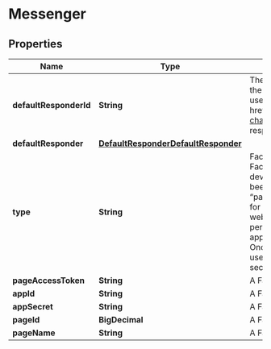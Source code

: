 

# Messenger


## Properties

| Name | Type | Description | Notes |
|------------ | ------------- | ------------- | -------------|
|**defaultResponderId** | **String** | The default responder ID for the integration. This is the ID of the responder that will be used to send messages to the user. For more information, refer to &lt;a href&#x3D;\&quot;https://docs.smooch.io/guide/switchboard/#per-channel-default-responder\&quot;&gt;Per-channel default responder&lt;/a&gt; guide.  |  [optional] |
|**defaultResponder** | [**DefaultResponderDefaultResponder**](DefaultResponderDefaultResponder.md) |  |  [optional] |
|**type** | **String** | Facebook Messenger Setup steps: - Take note of your Facebook app ID and secret (apps can be created at developer.facebook.com); - The Facebook app must have been submitted to Meta for app review with the “pages_manage_metadata” (to retrieve Page Access Tokens for the Pages, apps that the app user administers and set a webhook) and “pages_messaging” (to send messages) permissions. - In order to integrate a Facebook Messenger app you must acquire a Page Access Token from your user. Once you have acquired a page access token from your user, call the Create Integration endpoint with your app secret and ID and the user’s page access token.  |  [optional] |
|**pageAccessToken** | **String** | A Facebook Page Access Token. |  |
|**appId** | **String** | A Facebook App ID. |  |
|**appSecret** | **String** | A Facebook App Secret. |  |
|**pageId** | **BigDecimal** | A Facebook page ID. |  [optional] |
|**pageName** | **String** | A Facebook page name. |  [optional] |



